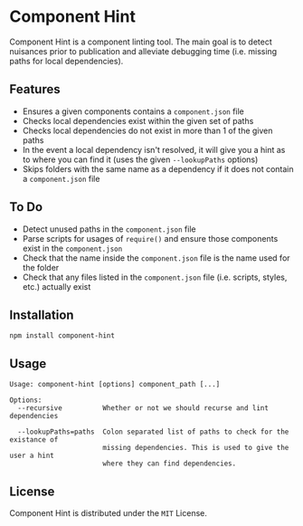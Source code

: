 Component Hint
==============
Component Hint is a component linting tool. The main goal is to detect nuisances prior to
publication and alleviate debugging time (i.e. missing paths for local dependencies).

Features
--------
* Ensures a given components contains a `component.json` file
* Checks local dependencies exist within the given set of paths
* Checks local dependencies do not exist in more than 1 of the given paths
* In the event a local dependency isn't resolved, it will give you a hint as to where you can find
  it (uses the given `--lookupPaths` options)
* Skips folders with the same name as a dependency if it does not contain a `component.json` file

To Do
-----
* Detect unused paths in the `component.json` file
* Parse scripts for usages of `require()` and ensure those components exist in the `component.json`
* Check that the name inside the `component.json` file is the name used for the folder
* Check that any files listed in the `component.json` file (i.e. scripts, styles, etc.) actually exist

Installation
------------
```
npm install component-hint
```

Usage
-----
```
Usage: component-hint [options] component_path [...]

Options:
  --recursive          Whether or not we should recurse and lint dependencies

  --lookupPaths=paths  Colon separated list of paths to check for the existance of
                       missing dependencies. This is used to give the user a hint
                       where they can find dependencies.
```

License
-------
Component Hint is distributed under the `MIT` License.